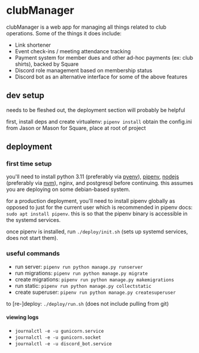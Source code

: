 # clubManager

clubManager is a web app for managing all things related to club operations. Some of the things it does include:

- Link shortener
- Event check-ins / meeting attendance tracking
- Payment system for member dues and other ad-hoc payments (ex: club shirts), backed by Square
- Discord role management based on membership status
- Discord bot as an alternative interface for some of the above features

## dev setup 
needs to be fleshed out, the deployment section will probably be helpful

first, install deps and create virtualenv: `pipenv install`
obtain the config.ini from Jason or Mason for Square, place at root of project

## deployment

### first time setup
you'll need to install python 3.11 (preferably via [pyenv](http://github.com/pyenv/pyenv?tab=readme-ov-file)), [pipenv](https://pipenv.pypa.io/en/latest/#install-pipenv-today), [nodejs](https://nodejs.org/en) (preferably via [nvm](http://github.com/nvm-sh/nvm?tab=readme-ov-file)), nginx, and postgresql before continuing. this assumes you are deploying on some debian-based system.

for a production deployment, you'll need to install pipenv globally as opposed to just for the current user which is recommended in pipenv docs: `sudo apt install pipenv`. this is so that the pipenv binary is accessible in the systemd services.

once pipenv is installed, run `./deploy/init.sh` (sets up systemd services, does not start them).

### useful commands
- run server: `pipenv run python manage.py runserver`
- run migrations: `pipenv run python manage.py migrate`
- create migrations: `pipenv run python manage.py makemigrations`
- run static: `pipenv run python manage.py collectstatic`
- create superuser: `pipenv run python manage.py createsuperuser`

to \[re-\]deploy: `./deploy/run.sh` (does not include pulling from git)

#### viewing logs
- `journalctl -e -u gunicorn.service`
- `journalctl -e -u gunicorn.socket`
- `journalctl -e -u discord_bot.service`

